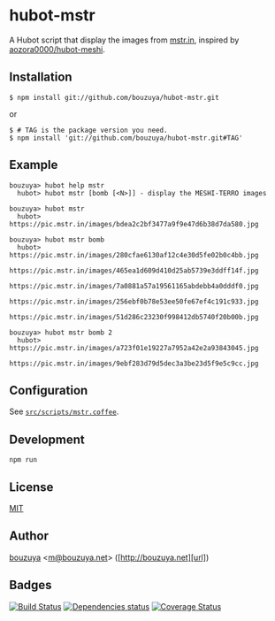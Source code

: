 # hubot-mstr

A Hubot script that display the images from [mstr.in](http://mstr.in), inspired by [aozora0000/hubot-meshi](https://github.com/aozora0000/hubot-meshi).

## Installation

    $ npm install git://github.com/bouzuya/hubot-mstr.git

or

    $ # TAG is the package version you need.
    $ npm install 'git://github.com/bouzuya/hubot-mstr.git#TAG'

## Example

    bouzuya> hubot help mstr
      hubot> hubot mstr [bomb [<N>]] - display the MESHI-TERRO images

    bouzuya> hubot mstr
      hubot> https://pic.mstr.in/images/bdea2c2bf3477a9f9e47d6b38d7da580.jpg

    bouzuya> hubot mstr bomb
      hubot> https://pic.mstr.in/images/280cfae6130af12c4e30d5fe02b0c4bb.jpg
             https://pic.mstr.in/images/465ea1d609d410d25ab5739e3ddff14f.jpg
             https://pic.mstr.in/images/7a0881a57a19561165abdebb4a0dddf0.jpg
             https://pic.mstr.in/images/256ebf0b78e53ee50fe67ef4c191c933.jpg
             https://pic.mstr.in/images/51d286c23230f998412db5740f20b00b.jpg

    bouzuya> hubot mstr bomb 2
      hubot> https://pic.mstr.in/images/a723f01e19227a7952a42e2a93843045.jpg
             https://pic.mstr.in/images/9ebf283d79d5dec3a3be23d5f9e5c9cc.jpg

## Configuration

See [`src/scripts/mstr.coffee`](src/scripts/mstr.coffee).

## Development

`npm run`

## License

[MIT](LICENSE)

## Author

[bouzuya][user] &lt;[m@bouzuya.net][mail]&gt; ([http://bouzuya.net][url])

## Badges

[![Build Status][travis-badge]][travis]
[![Dependencies status][david-dm-badge]][david-dm]
[![Coverage Status][coveralls-badge]][coveralls]

[travis]: https://travis-ci.org/bouzuya/hubot-mstr
[travis-badge]: https://travis-ci.org/bouzuya/hubot-mstr.svg?branch=master
[david-dm]: https://david-dm.org/bouzuya/hubot-mstr
[david-dm-badge]: https://david-dm.org/bouzuya/hubot-mstr.png
[coveralls]: https://coveralls.io/r/bouzuya/hubot-mstr
[coveralls-badge]: https://img.shields.io/coveralls/bouzuya/hubot-mstr.svg
[user]: https://github.com/bouzuya
[mail]: mailto:m@bouzuya.net
[url]: http://bouzuya.net
